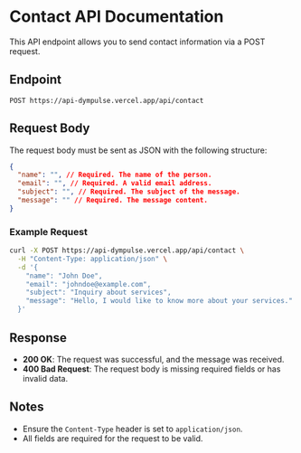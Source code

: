 # Contact API Documentation

This API endpoint allows you to send contact information via a POST request.

## Endpoint

```
POST https://api-dympulse.vercel.app/api/contact
```

## Request Body

The request body must be sent as JSON with the following structure:

```json
{
  "name": "", // Required. The name of the person.
  "email": "", // Required. A valid email address.
  "subject": "", // Required. The subject of the message.
  "message": "" // Required. The message content.
}
```

### Example Request

```bash
curl -X POST https://api-dympulse.vercel.app/api/contact \
  -H "Content-Type: application/json" \
  -d '{
    "name": "John Doe",
    "email": "johndoe@example.com",
    "subject": "Inquiry about services",
    "message": "Hello, I would like to know more about your services."
  }'
```

## Response

- **200 OK**: The request was successful, and the message was received.
- **400 Bad Request**: The request body is missing required fields or has invalid data.

## Notes

- Ensure the `Content-Type` header is set to `application/json`.
- All fields are required for the request to be valid.
